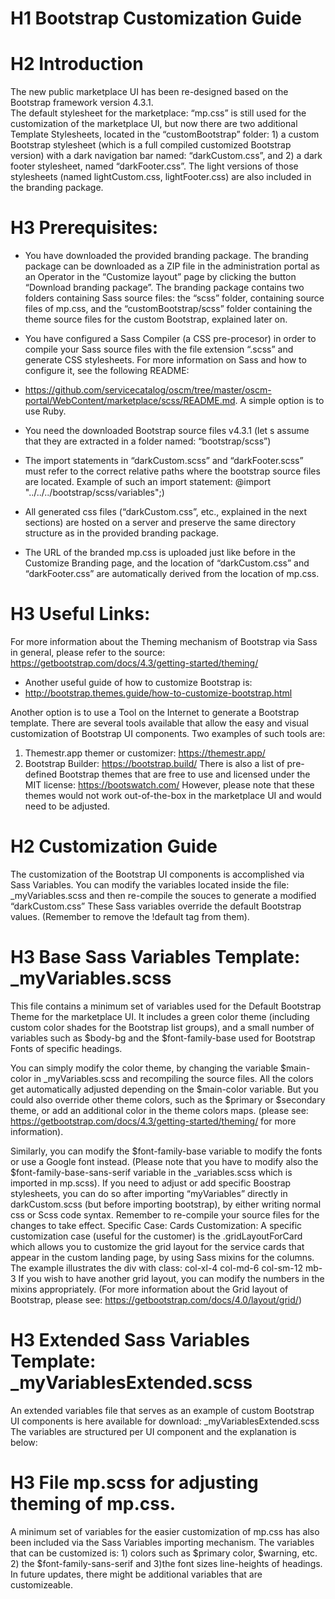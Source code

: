 # H1 Bootstrap Customization Guide

# H2 Introduction
The new public marketplace UI has been re-designed based on the Bootstrap framework version 4.3.1.  
The default stylesheet for the marketplace: “mp.css” is still used for the customization of the marketplace UI, but now there are two additional Template Stylesheets, located in the “customBootstrap” folder: 1) a custom Bootstrap stylesheet (which is a full compiled customized Bootstrap version) with a dark navigation bar named: “darkCustom.css”, and 2) a dark footer stylesheet, named “darkFooter.css”. The light versions of those stylesheets (named lightCustom.css, lightFooter.css) are also included in the branding package.

# H3 Prerequisites:

-	You have downloaded the provided branding package. The branding package can be downloaded as a ZIP file in the administration portal as an Operator in the “Customize layout” page by clicking the button “Download branding package”. The branding package contains two folders containing Sass source files: the “scss” folder, containing source files of mp.css, and the “customBootstrap/scss” folder containing the theme source files for the custom Bootstrap, explained later on.
-	You have configured a Sass Compiler (a CSS pre-procesor) in order to compile your Sass source files with the file extension “.scss” and generate CSS stylesheets.  For more information on Sass and how to configure it, see the following README:  

-	https://github.com/servicecatalog/oscm/tree/master/oscm-portal/WebContent/marketplace/scss/README.md. A simple option is to use Ruby.
-	You need the downloaded Bootstrap source files v4.3.1 (let s assume that they are extracted in a folder named: “bootstrap/scss”)
-	The import statements in “darkCustom.scss” and “darkFooter.scss” must refer to the correct relative paths where the bootstrap source files are located.
Example of such an import statement:
 @import "../../../bootstrap/scss/variables";)
-	All generated css files (“darkCustom.css”, etc., explained in the next sections) are hosted on a server and preserve the same directory structure as in the provided branding package.
-	The URL of the branded mp.css is uploaded just like before in the Customize Branding page, and the location of “darkCustom.css” and “darkFooter.css” are automatically derived from the location of mp.css.



# H3 Useful Links:
For more information about the Theming mechanism of Bootstrap via Sass in general, please refer to the source: https://getbootstrap.com/docs/4.3/getting-started/theming/ 
-	Another useful guide of how to customize Bootstrap is: 
-	http://bootstrap.themes.guide/how-to-customize-bootstrap.html

Another option is to use a Tool on the Internet to generate a Bootstrap template. There are several tools available that allow the easy and visual customization of Bootstrap UI components. Two examples of such tools are:
1.	Themestr.app themer or customizer: https://themestr.app/
2.	Bootstrap Builder: https://bootstrap.build/
There is also a list of pre-defined Bootstrap themes that are free to use and licensed under the MIT license:
https://bootswatch.com/
However, please note that these themes would not work out-of-the-box in the marketplace UI and would need to be adjusted.

# H2 Customization Guide
The customization of the Bootstrap UI components is accomplished via Sass Variables. 
You can modify the variables located inside the file: _myVariables.scss and  then re-compile the souces to generate a modified “darkCustom.css”
These Sass variables override the default Bootstrap values. (Remember to remove the !default tag from them). 

# H3 Base Sass Variables Template: _myVariables.scss
This file contains a minimum set of variables used for the Default Bootstrap Theme for the marketplace UI. It includes a green color theme (including custom color shades for the Bootstrap list groups), and a small number of variables such as $body-bg and the $font-family-base used for Bootstrap Fonts of specific headings. 

You can simply modify the color theme, by changing the variable $main-color in _myVariables.scss and recompiling the source files. All the colors get automatically adjusted depending on the $main-color variable. But you could also override other theme colors, such as the $primary or $secondary theme, or add an additional color in the theme colors maps. (please see: https://getbootstrap.com/docs/4.3/getting-started/theming/ for more information).

Similarly, you can modify the $font-family-base variable to modify the fonts or use a Google font instead. (Please note that you have to modify also the $font-family-base-sans-serif variable in the _variables.scss which is imported in mp.scss).
If you need to adjust or add specific Boostrap stylesheets, you can do so after importing “myVariables” directly in darkCustom.scss (but before importing bootstrap), by either writing normal css or Scss code syntax. Remember to re-compile your source files for the changes to take effect.
Specific Case: Cards Customization:
A specific customization case (useful for the customer) is the .gridLayoutForCard which allows you to customize the grid layout for the service cards that appear in the custom landing page, by using Sass mixins for the columns. The example illustrates the div with class: col-xl-4 col-md-6 col-sm-12 mb-3
If you wish to have another grid layout, you can modify the numbers in the mixins appropriately.
(For more information about the Grid layout of Bootstrap, please see: https://getbootstrap.com/docs/4.0/layout/grid/)

# H3 Extended Sass Variables Template: _myVariablesExtended.scss

An extended variables file that serves as an example of custom Bootstrap UI components is here available for download: _myVariablesExtended.scss
The variables are structured per UI component and the explanation is below:

# H3 File mp.scss for adjusting theming of mp.css.
A minimum set of variables for the easier customization of mp.css has also been included via the Sass Variables importing mechanism. The variables that can be customized is: 1) colors such as $primary color, $warning, etc. 2) the $font-family-sans-serif and 3)the font sizes line-heights of headings. 
In future updates, there might be additional variables that are customizeable.
